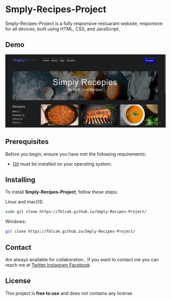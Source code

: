 # Smply-Recipes-Project

Smply-Recipes-Project
  is a fully responsive restuarant website, responsive for all devices, built using HTML, CSS, and JavaScript.

## Demo

![Smply-Recipes-Project](./reADme-images/simage.JPG)


## Prerequisites

Before you begin, ensure you have met the following requirements:

* [Git](https://git-scm.com/downloads "Download Git") must be installed on your operating system.

## Installing

To install **Smply-Recipes-Project**, follow these steps:

Linux and macOS:

```bash
sudo git clone https://fblcak.github.io/Smply-Recipes-Project/
```

Windows:

```bash
git clone https://fblcak.github.io/Smply-Recipes-Project/
```

## Contact

Am always available for collaboration , If you want to contact me you can reach me at [Twitter](https://www.twitter.com/Freddyblcak),[Instagram](https://www.instagram.com/freddyalabaster),[Facebook](https://www.facebook.com/FrederickKojoAdzoho)

## License

This project is **free to use** and does not contains any license.
